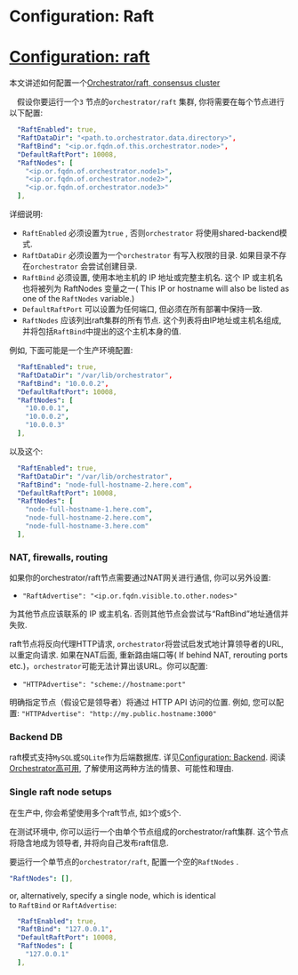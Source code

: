 # Configuration: Raft
# [Configuration: raft](https://github.com/openark/orchestrator/blob/master/docs/configuration-raft.md)
本文讲述如何配置一个[Orchestrator/raft, consensus cluster](https://github.com/Fanduzi/orchestrator-chn-doc/blob/master/Setup/%E9%83%A8%E7%BD%B2/Orchestrator%20raft%2C%20consensus%20cluster.md)

 假设你要运行一个`3` 节点的`orchestrator/raft` 集群, 你将需要在每个节点进行以下配置:

```yaml
  "RaftEnabled": true,
  "RaftDataDir": "<path.to.orchestrator.data.directory>",
  "RaftBind": "<ip.or.fqdn.of.this.orchestrator.node>",
  "DefaultRaftPort": 10008,
  "RaftNodes": [
    "<ip.or.fqdn.of.orchestrator.node1>",
    "<ip.or.fqdn.of.orchestrator.node2>",
    "<ip.or.fqdn.of.orchestrator.node3>"
  ],
```
详细说明:

* `RaftEnabled` 必须设置为`true` , 否则`orchestrator` 将使用shared-backend模式.
* `RaftDataDir` 必须设置为一个`orchestrator` 有写入权限的目录. 如果目录不存在`orchestrator` 会尝试创建目录.
* `RaftBind` 必须设置, 使用本地主机的 IP 地址或完整主机名.  这个 IP 或主机名也将被列为 RaftNodes 变量之一( This IP or hostname will also be listed as one of the `RaftNodes` variable.)
* `DefaultRaftPort` 可以设置为任何端口, 但必须在所有部署中保持一致.
* `RaftNodes` 应该列出raft集群的所有节点. 这个列表将由IP地址或主机名组成, 并将包括`RaftBind`中提出的这个主机本身的值.

例如, 下面可能是一个生产环境配置:

```yaml
  "RaftEnabled": true,
  "RaftDataDir": "/var/lib/orchestrator",
  "RaftBind": "10.0.0.2",
  "DefaultRaftPort": 10008,
  "RaftNodes": [
    "10.0.0.1",
    "10.0.0.2",
    "10.0.0.3"
  ],
```
以及这个:

```yaml
  "RaftEnabled": true,
  "RaftDataDir": "/var/lib/orchestrator",
  "RaftBind": "node-full-hostname-2.here.com",
  "DefaultRaftPort": 10008,
  "RaftNodes": [
    "node-full-hostname-1.here.com",
    "node-full-hostname-2.here.com",
    "node-full-hostname-3.here.com"
  ],
```
### NAT, firewalls, routing
如果你的orchestrator/raft节点需要通过NAT网关进行通信, 你可以另外设置:

* `"RaftAdvertise": "<ip.or.fqdn.visible.to.other.nodes>"`

为其他节点应该联系的 IP 或主机名. 否则其他节点会尝试与“RaftBind”地址通信并失败.

raft节点将反向代理HTTP请求, `orchestrator`将尝试启发式地计算领导者的URL, 以重定向请求. 如果在NAT后面, 重新路由端口等( If behind NAT, rerouting ports etc.)，`orchestrator`可能无法计算出该URL。你可以配置:

* `"HTTPAdvertise": "scheme://hostname:port"`

明确指定节点（假设它是领导者）将通过 HTTP API 访问的位置.  例如, 您可以配置:  `"HTTPAdvertise": "http://my.public.hostname:3000"`

### Backend DB
raft模式支持`MySQL`或`SQLite`作为后端数据库. 详见[Configuration: Backend](Setup/配置/Configuration%20%20Backend.md). 阅读[Orchestrator高可用](Deployment/Orchestrator高可用.md), 了解使用这两种方法的情景、可能性和理由.

### Single raft node setups
在生产中, 你会希望使用多个raft节点, 如`3`个或`5`个.

在测试环境中, 你可以运行一个由单个节点组成的orchestrator/raft集群. 这个节点将隐含地成为领导者, 并将向自己发布raft信息.

要运行一个单节点的`orchestrator/raft`, 配置一个空的`RaftNodes` .

```yaml
"RaftNodes": [],
```
or, alternatively, specify a single node, which is identical to `RaftBind` or `RaftAdvertise`:

```yaml
  "RaftEnabled": true,
  "RaftBind": "127.0.0.1",
  "DefaultRaftPort": 10008,
  "RaftNodes": [
    "127.0.0.1"
  ],
```

